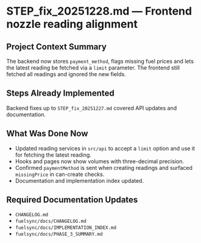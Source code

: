 # STEP_fix_20251228.md — Frontend nozzle reading alignment

## Project Context Summary
The backend now stores `payment_method`, flags missing fuel prices and lets the
latest reading be fetched via a `limit` parameter. The frontend still fetched all
readings and ignored the new fields.

## Steps Already Implemented
Backend fixes up to `STEP_fix_20251227.md` covered API updates and
documentation.

## What Was Done Now
- Updated reading services in `src/api` to accept a `limit` option and use it for
  fetching the latest reading.
- Hooks and pages now show volumes with three-decimal precision.
- Confirmed `paymentMethod` is sent when creating readings and surfaced
  `missingPrice` in can-create checks.
- Documentation and implementation index updated.

## Required Documentation Updates
- `CHANGELOG.md`
- `fuelsync/docs/CHANGELOG.md`
- `fuelsync/docs/IMPLEMENTATION_INDEX.md`
- `fuelsync/docs/PHASE_3_SUMMARY.md`
